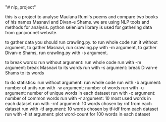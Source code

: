 "# nlp_project" 

this is a project to analyse Maulana Rumi's poems and compare two books of his names Masnavi and Divan-e Shams.
we are using NLP tools and methods for analysis.
python selenium library is used for gathering data from ganjoor.net website.

to gather data you should run crawling.py.
to run whole code run it without argument,
to gather Masnavi, run crawling.py with -m argument,
to gather Divan-e Shams, run crawling.py with -s argument.

to break words:
run without argument: run whole code
run with -m argument: break Masnavi to its words
run with -s argument: break Divan-e Shams to its words

to do statistics:
run without argument: run whole code
run with -b argument: number of units
run with -w argument: number of words
run with -u argument: number of unique words in each dataset
run with -c argument: number of common words
run with -r argument: 10 most used words in each dataset
run with -rnf argument: 10 words chosen by rnf from each dataset
run with -tf argument: 10 words chosen by tf-idf from each dataset
run with -hist argument: plot word-count for 100 words in each dataset
